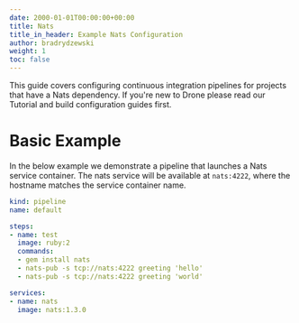 ```yaml
---
date: 2000-01-01T00:00:00+00:00
title: Nats
title_in_header: Example Nats Configuration
author: bradrydzewski
weight: 1
toc: false
---
```


This guide covers configuring continuous integration pipelines for projects that have a Nats dependency. If you're new to Drone please read our Tutorial and build configuration guides first.

# Basic Example

In the below example we demonstrate a pipeline that launches a Nats service container. The nats service will be available at `nats:4222`, where the hostname matches the service container name.

```yaml {linenos=table}
kind: pipeline
name: default

steps:
- name: test
  image: ruby:2
  commands:
  - gem install nats
  - nats-pub -s tcp://nats:4222 greeting 'hello'
  - nats-pub -s tcp://nats:4222 greeting 'world'

services:
- name: nats
  image: nats:1.3.0
```
